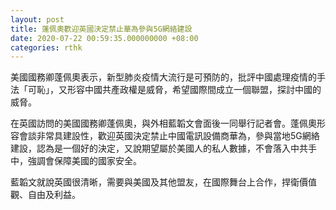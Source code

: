 ```yaml
---
layout: post
title: 蓬佩奧歡迎英國決定禁止華為參與5G網絡建設
date: 2020-07-22 00:59:35.000000000 +08:00
categories: rthk
---
```


美國國務卿蓬佩奧表示，新型肺炎疫情大流行是可預防的，批評中國處理疫情的手法「可恥」，又形容中國共產政權是威脅，希望國際間成立一個聯盟，探討中國的威脅。

在英國訪問的美國國務卿蓬佩奧，與外相藍韜文會面後一同舉行記者會。蓬佩奧形容會談非常具建設性，歡迎英國決定禁止中國電訊設備商華為，參與當地5G網絡建設，認為是一個好的決定，又說期望屬於美國人的私人數據，不會落入中共手中，強調會保障美國的國家安全。

藍韜文就說英國很清晰，需要與美國及其他盟友，在國際舞台上合作，捍衛價值觀、自由及利益。
